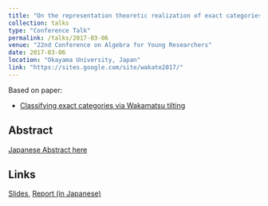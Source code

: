 ```yaml
---
title: "On the representation theoretic realization of exact categories"
collection: talks
type: "Conference Talk"
permalink: /talks/2017-03-06
venue: "22nd Conference on Algebra for Young Researchers"
date: 2017-03-06
location: "Okayama University, Japan"
link: "https://sites.google.com/site/wakate2017/"
---
```


Based on paper:
- [Classifying exact categories via Wakamatsu tilting](/paper/wakamatsu)

## Abstract
[Japanese Abstract here](/files/2017_abst_wakate.pdf)

## Links
[Slides](/files/wakate2017slide.pdf), [Report (in Japanese)](/files/wakate2017houkoku.pdf)
